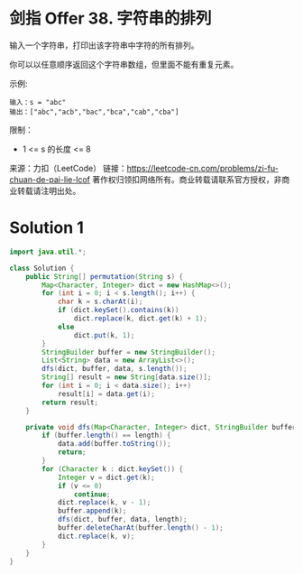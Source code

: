 # 剑指 Offer 38. 字符串的排列

输入一个字符串，打印出该字符串中字符的所有排列。

你可以以任意顺序返回这个字符串数组，但里面不能有重复元素。

示例:
```
输入：s = "abc"
输出：["abc","acb","bac","bca","cab","cba"]
```
限制：
+ 1 <= s 的长度 <= 8

来源：力扣（LeetCode）
链接：https://leetcode-cn.com/problems/zi-fu-chuan-de-pai-lie-lcof
著作权归领扣网络所有。商业转载请联系官方授权，非商业转载请注明出处。

# Solution 1
``` java
import java.util.*;

class Solution {
    public String[] permutation(String s) {
        Map<Character, Integer> dict = new HashMap<>();
        for (int i = 0; i < s.length(); i++) {
            char k = s.charAt(i);
            if (dict.keySet().contains(k))
                dict.replace(k, dict.get(k) + 1);
            else
                dict.put(k, 1);
        }
        StringBuilder buffer = new StringBuilder();
        List<String> data = new ArrayList<>();
        dfs(dict, buffer, data, s.length());
        String[] result = new String[data.size()];
        for (int i = 0; i < data.size(); i++)
            result[i] = data.get(i);
        return result;
    }

    private void dfs(Map<Character, Integer> dict, StringBuilder buffer, List<String> data, int length) {
        if (buffer.length() == length) {
            data.add(buffer.toString());
            return;
        }
        for (Character k : dict.keySet()) {
            Integer v = dict.get(k);
            if (v <= 0)
                continue;
            dict.replace(k, v - 1);
            buffer.append(k);
            dfs(dict, buffer, data, length);
            buffer.deleteCharAt(buffer.length() - 1);
            dict.replace(k, v);
        }
    }
}
```